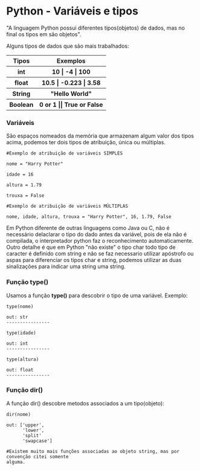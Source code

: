 # Python - Variáveis e tipos

"A linguagem Python possui diferentes tipos(objetos) de dados, mas no final os tipos em são objetos".

Alguns tipos de dados que são mais trabalhados:
<table>
    <tr>
        <th>Tipos</th>
        <th>Exemplos</th>
    </tr>
    <tr>
        <th>int</th>
        <th>10 | -4 | 100</th>
    </tr>
    <tr>
        <th>float</th>
        <th>10.5 | -0.223 | 3.58</th>
    </tr>
    <tr>
        <th>String</th>
        <th>"Hello World"</th>
    </tr>
    <tr>
        <th>Boolean</th>
        <th>0 or 1 || True or False</th>
    </tr>
</table>


### Variáveis

São espaços nomeados da memória que armazenam algum valor dos tipos acima, podemos ter dois tipos de atribuição, única ou múltiplas.

```
#Exemplo de atribuição de variáveis SIMPLES

nome = "Harry Potter"

idade = 16

altura = 1.79

trouxa = False

#Exemplo de atribuição de variáveis MÚLTIPLAS

nome, idade, altura, trouxa = "Harry Potter", 16, 1.79, False   
```
Em Python diferente de outras linguagens como Java ou C, não é necessário delaclarar 
o tipo do dado antes da variável, pois de ela não é compilada, o interpretador python faz o 
reconhecimento automaticamente. Outro detalhe é que em Python "não existe" o tipo char todo 
tipo de caracter é definido com string e não se faz necessario utilizar apóstrofo ou 
aspas para diferenciar os tipos char e string, podemos utilizar as duas sinalizações para 
indicar uma string uma string.

### Função type()

Usamos a função **type()** para descobrir o tipo de uma variável. Exemplo:

```
type(nome)

out: str
----------------

type(idade)

out: int
----------------

type(altura)

out: float
----------------
```
### Função dir()

A função dir() descobre metodos associados a um tipo(objeto):

```
dir(nome)

out: ['upper',
      'lower',
      'split'
      'swapcase']

#Existem muito mais funções associadas ao objeto string, mas por convenção citei somente
alguma. 
```